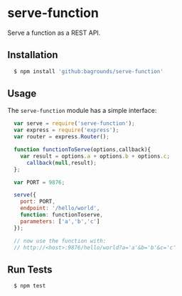 # serve-function

Serve a function as a REST API.

## Installation

``` bash
  $ npm install 'github:bagrounds/serve-function'
```

## Usage
The `serve-function` module has a simple interface:

``` js
  var serve = require('serve-function');
  var express = require('express');
  var router = express.Router();

  function functionToServe(options,callback){
    var result = options.a + options.b + options.c;
      callback(null,result);
  };

  var PORT = 9876;

  serve({
    port: PORT,
    endpoint: '/hello/world',
    function: functionToserve,
    parameters: ['a','b','c']
  });

  // now use the function with:
  // http://<host>:9876/hello/world?a='a'&b='b'&c='c'

```

## Run Tests
``` bash
  $ npm test
```
